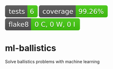 ![Tests Status](badges/tests-badge.svg?dummy=8484744) ![Coverage Status](badges/coverage-badge.svg?dummy=8484744) ![Flake8 Status](badges/flake8-badge.svg?dummy=8484744)

# ml-ballistics
Solve ballistics problems with machine learning

